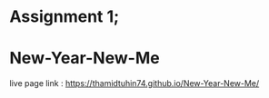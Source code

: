 # Assignment 1;
# New-Year-New-Me

live page link : https://thamidtuhin74.github.io/New-Year-New-Me/
